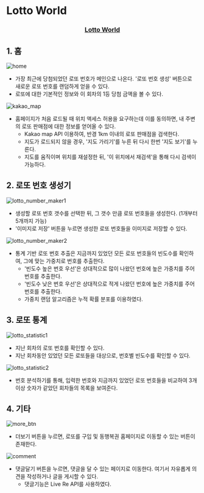 # Lotto World

<h3 align="center"><a href="https://testrapod.github.io/lottoworld/">Lotto World</a></h3>


## 1. 홈
<img src="./readme/home.png" title="홈" alt="home"></img>
- 가장 최근에 당첨되었던 로또 번호가 메인으로 나온다. '로또 번호 생성' 버튼으로 새로운 로또 번호를 랜덤하게 얻을 수 있다.
- 로또에 대한 기본적인 정보와 이 회차의 1등 당첨 금액을 볼 수 있다.

<img src="./readme/kakao_map.png" title="카카오 맵" alt="kakao_map"></img>
- 홈페이지가 처음 로드될 때 위치 액세스 허용을 요구하는데 이를 동의하면, 내 주변의 로또 판매점에 대한 정보를 얻어올 수 있다. 
  * Kakao map API 이용하여, 반경 1km 이내의 로또 판매점을 검색한다.
  * 지도가 로드되지 않을 경우, '지도 가리기'를 누른 뒤 다시 한번 '지도 보기'를 누른다.
  * 지도를 움직이며 위치를 재설정한 뒤, '이 위치에서 재검색'을 통해 다시 검색이 가능하다.


## 2. 로또 번호 생성기
<img src="./readme/lotto_number_maker1.png" title="로또 번호 생성기 1" alt="lotto_number_maker1"></img>
- 생성할 로또 번호 갯수를 선택한 뒤, 그 갯수 만큼 로또 번호들을 생성한다. (1개부터 5개까지 가능)
- '이미지로 저장' 버튼을 누르면 생성한 로또 번호들을 이미지로 저장할 수 있다.

<img src="./readme/lotto_number_maker2.png" title="로또 번호 생성기 2" alt="lotto_number_maker2"></img>
- 통계 기반 로또 번호 추출은 지금까지 있었던 모든 로또 번호들의 빈도수를 확인하여, 그에 맞는 가중치로 번호를 추출한다.
  * '빈도수 높은 번호 우선'은 상대적으로 많이 나왔던 번호에 높은 가중치를 주어 번호를 추출한다.
  * '빈도수 낮은 번호 우선'은 상대적으로 적게 나왔던 번호에 높은 가중치를 주어 번호를 추출한다.
  * 가중치 랜덤 알고리즘은 누적 확률 분포를 이용하였다.


## 3. 로또 통계
<img src="./readme/lotto_statistic1.png" title="로또 통계 1" alt="lotto_statistic1"></img>
- 지난 회차의 로또 번호를 확인할 수 있다.
- 지난 회차동안 있었던 모든 로또들을 대상으로, 번호별 빈도수를 확인할 수 있다.

<img src="./readme/lotto_statistic2.png" title="로또 통계 2" alt="lotto_statistic2"></img>
- 번호 분석하기를 통해, 입력한 번호와 지금까지 있었던 로또 번호들을 비교하여 3개 이상 숫자가 같았던 회차들의 목록을 보여준다.


## 4. 기타
<img src="./readme/more_btn.png" title="더보기" alt="more_btn"></img>
- 더보기 버튼을 누르면, 로또를 구입 및 동행복권 홈페이지로 이동할 수 있는 버튼이 존재한다.

<img src="./readme/comment.png" title="댓글달기" alt="comment"></img>
- 댓글달기 버튼을 누르면, 댓글을 달 수 있는 페이지로 이동한다. 여기서 자유롭게 의견을 작성하거나 글을 게시할 수 있다.
  * 댓글기능은 Live Re API를 사용하였다.

